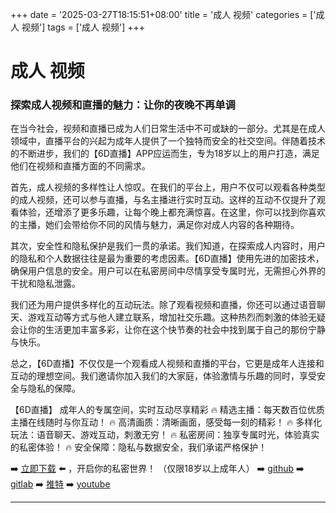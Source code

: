 +++
date = '2025-03-27T18:15:51+08:00'
title = '成人 视频'
categories = ['成人 视频']
tags = ['成人 视频']
+++

# 成人 视频

### 探索成人视频和直播的魅力：让你的夜晚不再单调

在当今社会，视频和直播已成为人们日常生活中不可或缺的一部分。尤其是在成人领域中，直播平台的兴起为成年人提供了一个独特而安全的社交空间。伴随着技术的不断进步，我们的【6D直播】APP应运而生，专为18岁以上的用户打造，满足他们在视频和直播方面的不同需求。

首先，成人视频的多样性让人惊叹。在我们的平台上，用户不仅可以观看各种类型的成人视频，还可以参与直播，与名主播进行实时互动。这样的互动不仅提升了观看体验，还增添了更多乐趣，让每个晚上都充满惊喜。在这里，你可以找到你喜欢的主播，她们会带给你不同的风情与魅力，满足你对成人内容的各种期待。

其次，安全性和隐私保护是我们一贯的承诺。我们知道，在探索成人内容时，用户的隐私和个人数据往往是最为重要的考虑因素。【6D直播】使用先进的加密技术，确保用户信息的安全。用户可以在私密房间中尽情享受专属时光，无需担心外界的干扰和隐私泄露。

我们还为用户提供多样化的互动玩法。除了观看视频和直播，你还可以通过语音聊天、游戏互动等方式与他人建立联系，增加社交乐趣。这种热烈而刺激的体验无疑会让你的生活更加丰富多彩，让你在这个快节奏的社会中找到属于自己的那份宁静与快乐。

总之，【6D直播】不仅仅是一个观看成人视频和直播的平台，它更是成年人连接和互动的理想空间。我们邀请你加入我们的大家庭，体验激情与乐趣的同时，享受安全与隐私的保障。

【6D直播】
成年人的专属空间，实时互动尽享精彩
🔥 精选主播：每天数百位优质主播在线随时与你互动！
🔥 高清画质：清晰画面，感受每一刻的精彩！
🔥 多样化玩法：语音聊天、游戏互动，刺激无穷！
🔥 私密房间：独享专属时光，体验真实的私密体验！
🔥 安全保障：隐私与数据安全，我们承诺严格保护！

➡️ [立即下载](https://down123.s3.ap-east-1.amazonaws.com/down/down.html?channelCode=blog) ⬅️ ，开启你的私密世界！ （仅限18岁以上成年人）
➡️ [github](https://aldult-live.github.io/)
➡️ [gitlab](https://seo-09598d.gitlab.io/)
➡️ [推特](https://x.com/wegame33)
➡️ [youtube](https://www.youtube.com/@6Dlive)

---
